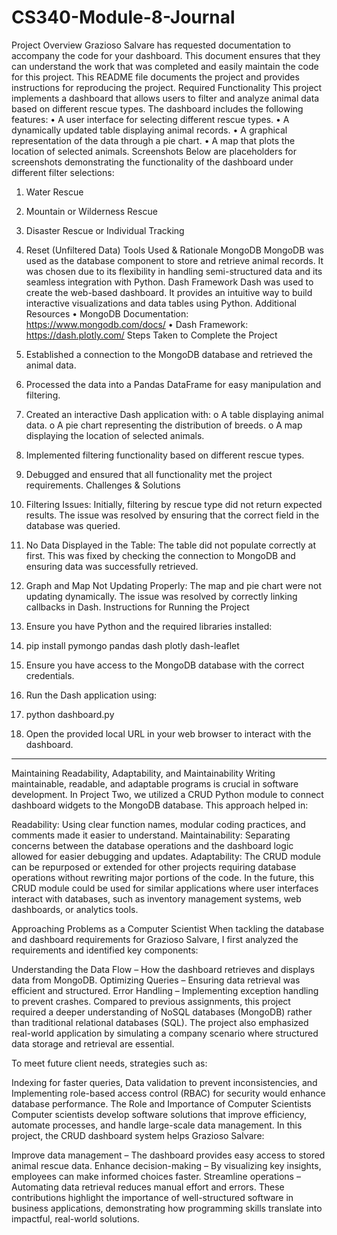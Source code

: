 # CS340-Module-8-Journal
Project Overview
Grazioso Salvare has requested documentation to accompany the code for your dashboard. This document ensures that they can understand the work that was completed and easily maintain the code for this project.
This README file documents the project and provides instructions for reproducing the project.
Required Functionality
This project implements a dashboard that allows users to filter and analyze animal data based on different rescue types. The dashboard includes the following features:
•	A user interface for selecting different rescue types.
•	A dynamically updated table displaying animal records.
•	A graphical representation of the data through a pie chart.
•	A map that plots the location of selected animals.
Screenshots
Below are placeholders for screenshots demonstrating the functionality of the dashboard under different filter selections:
1.	Water Rescue
  
2.	Mountain or Wilderness Rescue
3.	  Disaster Rescue or Individual Tracking
  
4.	Reset (Unfiltered Data)
 Tools Used & Rationale
MongoDB
MongoDB was used as the database component to store and retrieve animal records. It was chosen due to its flexibility in handling semi-structured data and its seamless integration with Python.
Dash Framework
Dash was used to create the web-based dashboard. It provides an intuitive way to build interactive visualizations and data tables using Python.
Additional Resources
•	MongoDB Documentation: https://www.mongodb.com/docs/
•	Dash Framework: https://dash.plotly.com/
Steps Taken to Complete the Project
1.	Established a connection to the MongoDB database and retrieved the animal data.
2.	Processed the data into a Pandas DataFrame for easy manipulation and filtering.
3.	Created an interactive Dash application with: 
o	A table displaying animal data.
o	A pie chart representing the distribution of breeds.
o	A map displaying the location of selected animals.
4.	Implemented filtering functionality based on different rescue types.
5.	Debugged and ensured that all functionality met the project requirements.
Challenges & Solutions
1.	Filtering Issues: Initially, filtering by rescue type did not return expected results. The issue was resolved by ensuring that the correct field in the database was queried.
2.	No Data Displayed in the Table: The table did not populate correctly at first. This was fixed by checking the connection to MongoDB and ensuring data was successfully retrieved.
3.	Graph and Map Not Updating Properly: The map and pie chart were not updating dynamically. The issue was resolved by correctly linking callbacks in Dash.
Instructions for Running the Project
1.	Ensure you have Python and the required libraries installed: 
2.	pip install pymongo pandas dash plotly dash-leaflet
3.	Ensure you have access to the MongoDB database with the correct credentials.
4.	Run the Dash application using: 
5.	python dashboard.py
6.	Open the provided local URL in your web browser to interact with the dashboard.
________________________________________


Maintaining Readability, Adaptability, and Maintainability
Writing maintainable, readable, and adaptable programs is crucial in software development. In Project Two, we utilized a CRUD Python module to connect dashboard widgets to the MongoDB database. This approach helped in:

Readability: Using clear function names, modular coding practices, and comments made it easier to understand.
Maintainability: Separating concerns between the database operations and the dashboard logic allowed for easier debugging and updates.
Adaptability: The CRUD module can be repurposed or extended for other projects requiring database operations without rewriting major portions of the code.
In the future, this CRUD module could be used for similar applications where user interfaces interact with databases, such as inventory management systems, web dashboards, or analytics tools.

Approaching Problems as a Computer Scientist
When tackling the database and dashboard requirements for Grazioso Salvare, I first analyzed the requirements and identified key components:

Understanding the Data Flow – How the dashboard retrieves and displays data from MongoDB.
Optimizing Queries – Ensuring data retrieval was efficient and structured.
Error Handling – Implementing exception handling to prevent crashes.
Compared to previous assignments, this project required a deeper understanding of NoSQL databases (MongoDB) rather than traditional relational databases (SQL). The project also emphasized real-world application by simulating a company scenario where structured data storage and retrieval are essential.

To meet future client needs, strategies such as:

Indexing for faster queries,
Data validation to prevent inconsistencies, and
Implementing role-based access control (RBAC) for security would enhance database performance.
The Role and Importance of Computer Scientists
Computer scientists develop software solutions that improve efficiency, automate processes, and handle large-scale data management. In this project, the CRUD dashboard system helps Grazioso Salvare:

Improve data management – The dashboard provides easy access to stored animal rescue data.
Enhance decision-making – By visualizing key insights, employees can make informed choices faster.
Streamline operations – Automating data retrieval reduces manual effort and errors.
These contributions highlight the importance of well-structured software in business applications, demonstrating how programming skills translate into impactful, real-world solutions.
